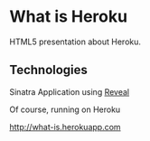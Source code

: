 # What is Heroku

HTML5 presentation about Heroku.

## Technologies

Sinatra Application using [Reveal](https://github.com/hakimel/reveal.js)

Of course, running on Heroku

http://what-is.herokuapp.com